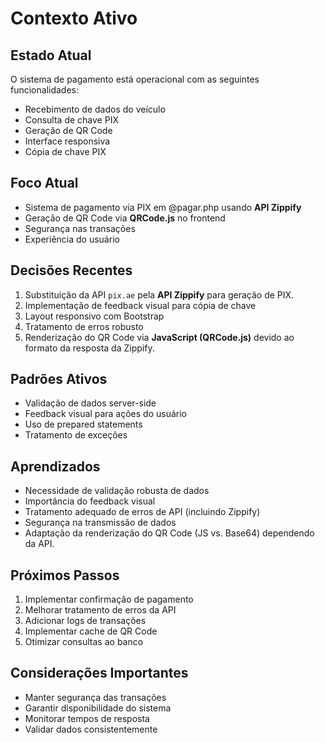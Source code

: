# Contexto Ativo

## Estado Atual
O sistema de pagamento está operacional com as seguintes funcionalidades:
- Recebimento de dados do veículo
- Consulta de chave PIX
- Geração de QR Code
- Interface responsiva
- Cópia de chave PIX

## Foco Atual
- Sistema de pagamento via PIX em @pagar.php usando **API Zippify**
- Geração de QR Code via **QRCode.js** no frontend
- Segurança nas transações
- Experiência do usuário

## Decisões Recentes
1. Substituição da API `pix.ae` pela **API Zippify** para geração de PIX.
2. Implementação de feedback visual para cópia de chave
3. Layout responsivo com Bootstrap
4. Tratamento de erros robusto
5. Renderização do QR Code via **JavaScript (QRCode.js)** devido ao formato da resposta da Zippify.

## Padrões Ativos
- Validação de dados server-side
- Feedback visual para ações do usuário
- Uso de prepared statements
- Tratamento de exceções

## Aprendizados
- Necessidade de validação robusta de dados
- Importância do feedback visual
- Tratamento adequado de erros de API (incluindo Zippify)
- Segurança na transmissão de dados
- Adaptação da renderização do QR Code (JS vs. Base64) dependendo da API.

## Próximos Passos
1. Implementar confirmação de pagamento
2. Melhorar tratamento de erros da API
3. Adicionar logs de transações
4. Implementar cache de QR Code
5. Otimizar consultas ao banco

## Considerações Importantes
- Manter segurança das transações
- Garantir disponibilidade do sistema
- Monitorar tempos de resposta
- Validar dados consistentemente 